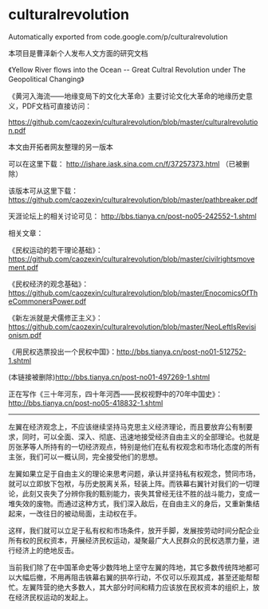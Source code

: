# culturalrevolution
Automatically exported from code.google.com/p/culturalrevolution

本项目是曹泽新个人发布人文方面的研究文档

《Yellow River flows into the Ocean -- Great Cultral Revolution under The Geopolitical Changing》

《黄河入海流——地缘变局下的文化大革命》主要讨论文化大革命的地缘历史意义，PDF文档可直接访问：

https://github.com/caozexin/culturalrevolution/blob/master/culturalrevolution.pdf


本文由开拓者网友整理的另一版本

可以在这里下载： http://ishare.iask.sina.com.cn/f/37257373.html （已被删除）

该版本可从这里下载： https://github.com/caozexin/culturalrevolution/blob/master/pathbreaker.pdf

天涯论坛上的相关讨论可见： http://bbs.tianya.cn/post-no05-242552-1.shtml

相关文章：

《民权运动的若干理论基础》： https://github.com/caozexin/culturalrevolution/blob/master/civilrightsmovement.pdf

《民权经济的观念基础》： https://github.com/caozexin/culturalrevolution/blob/master/EnocomicsOfTheCommonersPower.pdf

《新左派就是犬儒修正主义》： https://github.com/caozexin/culturalrevolution/blob/master/NeoLeftIsRevisionism.pdf

《用民权选票投出一个民权中国》：http://bbs.tianya.cn/post-no01-512752-1.shtml

(本链接被删除)http://bbs.tianya.cn/post-no01-497269-1.shtml

正在写作《三十年河东，四十年河西——民权视野中的70年中国史》：http://bbs.tianya.cn/post-no05-418832-1.shtml


----------------------
左翼在经济观念上，不应该继续坚持马克思主义经济理论，而且要放弃公有制要求，同时，可以全面、深入、彻底、迅速地接受经济自由主义的全部理论。也就是厉张茅等人所持有的一切经济观点，特别是他们在私有权观念和市场化态度的所有主张，我们可以一概认同，完全接受他们的思想。

左翼如果立足于自由主义的理论来思考问题，承认并坚持私有权观念，赞同市场，就可以立即放下包袱，与历史脱离关系，轻装上阵。而铁幕右翼针对我们的一切理论，此刻又丧失了分辨你我的甄别能力，丧失其曾经无往不胜的战斗能力，变成一堆失效的废物。而通过这种方式，我们深入敌后，在自由主义的身后，又重新集结起来，一改往日的被动局面，主动权在手。

这样，我们就可以立足于私有权和市场条件，放开手脚，发展按劳动时间分配企业所有权的民权资本，开展经济民权运动，凝聚最广大人民群众的民权选票力量，进行经济上的绝地反击。

当前我们除了在中国革命史等少数阵地上坚守左翼的阵地，其它多数传统阵地都可以大幅后撤，不用再阻击铁幕右翼的拱卒行动，不仅可以乐观其成，甚至还能帮帮忙。左翼阵营的绝大多数人，其大部分时间和精力应该放在民权资本的组织上，放在经济民权运动的发起上。

